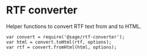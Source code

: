 # RTF converter
Helper functions to convert RTF text from and to HTML.

`var convert = require('@sage/rtf-converter');`  
`var html = convert.toHtml(rtf, options);`  
`var rtf = convert.fromHtml(html, options);`  
